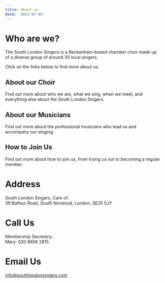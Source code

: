 ```yaml
---
title: About us
date: '2023-07-03'
---
```


# Who are we?

The South London Singers is a Beckenham-based chamber choir made up of a diverse group of around 30 local singers.

Click on the links below to find more about us.

## About our Choir

Find out more about who we are, what we sing, when we meet, and everything else about the South London Singers.

## About our Musicians

Find out more about the professional musicians who lead us and accompany our singing.

## How to Join Us

Find out more about how to join us, from trying us out to becoming a regular member.

# Address

South London Singers, Care of:<br>
39 Balfour Road, South Norwood, London, SE25 5JY

# Call Us

Membership Secretary:<br>
Mary: 020 8656 2815

# Email Us

<info@southlondonsingers.com>
